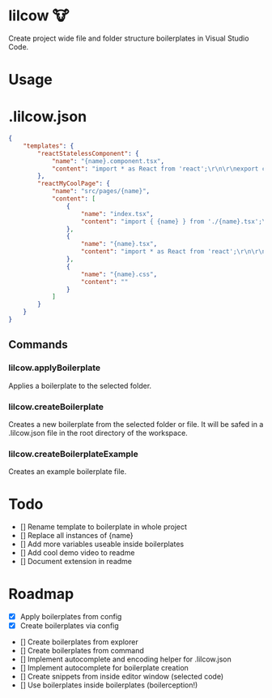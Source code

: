 # lilcow 🐮
Create project wide file and folder structure boilerplates in Visual Studio Code.



# Usage

# .lilcow.json

```json
{
    "templates": {
        "reactStatelessComponent": {
            "name": "{name}.component.tsx",
            "content": "import * as React from 'react';\r\n\r\nexport const {name}: React.StatelessComponent<{}> = (props) => {\r\n    return null;\r\n};"
        },
        "reactMyCoolPage": {
            "name": "src/pages/{name}",
            "content": [
                {
                    "name": "index.tsx",
                    "content": "import { {name} } from './{name}.tsx';\r\n\r\n\r\n\r\nexport default {name};"
                },
                {
                    "name": "{name}.tsx",
                    "content": "import * as React from 'react';\r\n\r\nexport const {name}: React.StatelessComponent<{}> = (props) => {\r\n    return null;\r\n};"
                },
                {
                    "name": "{name}.css",
                    "content": ""
                }
            ]
        }
    }
}
```

## Commands
### lilcow.applyBoilerplate
Applies a boilerplate to the selected folder.

### lilcow.createBoilerplate
Creates a new boilerplate from the selected folder or file. It will be safed in a .lilcow.json file in the root directory of the workspace.

### lilcow.createBoilerplateExample
Creates an example boilerplate file.

# Todo
- [] Rename template to boilerplate in whole project
- [] Replace all instances of {name}
- [] Add more variables useable inside boilerplates
- [] Add cool demo video to readme
- [] Document extension in readme

# Roadmap
- [x] Apply boilerplates from config
- [x] Create boilerplates via config
- [] Create boilerplates from explorer
- [] Create boilerplates from command
- [] Implement autocomplete and encoding helper for .lilcow.json
- [] Implement autocomplete for boilerplate creation
- [] Create snippets from inside editor window (selected code)
- [] Use boilerplates inside boilerplates (boilerception!)